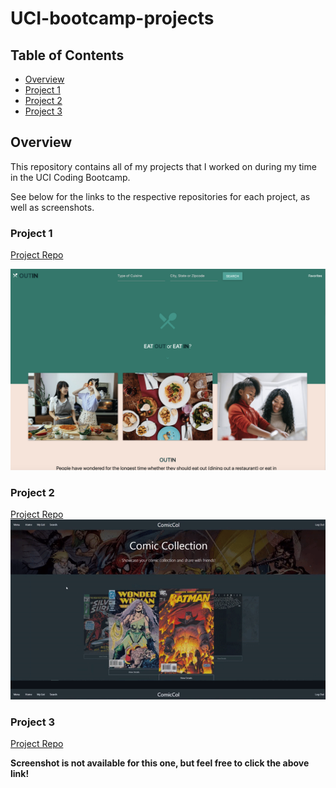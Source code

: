 # UCI-bootcamp-projects

## Table of Contents
- [Overview](#overview)
- [Project 1](#project-1)
- [Project 2](#project-2)
- [Project 3](#project-3)

## Overview
This repository contains all of my projects that I worked on during my time in the UCI Coding Bootcamp.

See below for the links to the respective repositories for each project, as well as screenshots.


### Project 1
[Project Repo](https://github.com/DeviantSchemist/OutIn)

![Project 1 Image](./Project%201/Assets/screenshot1.png)



### Project 2
[Project Repo](https://github.com/DeviantSchemist/ComicCol)
![Project 2 Image](./Project%202/Project%202%20Screenshot.png)


### Project 3
[Project Repo](https://github.com/DeviantSchemist/paw-pal)

**Screenshot is not available for this one, but feel free to click the above link!**